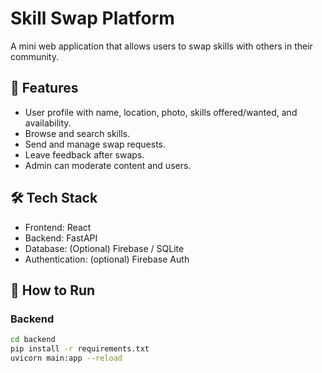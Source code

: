 # Skill Swap Platform

A mini web application that allows users to swap skills with others in their community.

## 🚀 Features

- User profile with name, location, photo, skills offered/wanted, and availability.
- Browse and search skills.
- Send and manage swap requests.
- Leave feedback after swaps.
- Admin can moderate content and users.

## 🛠️ Tech Stack

- Frontend: React
- Backend: FastAPI
- Database: (Optional) Firebase / SQLite
- Authentication: (optional) Firebase Auth

## 🧪 How to Run

### Backend
```bash
cd backend
pip install -r requirements.txt
uvicorn main:app --reload
